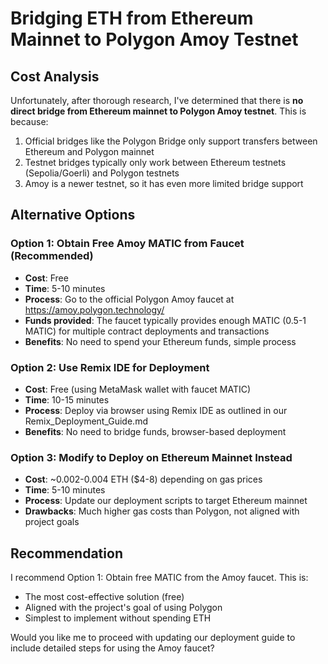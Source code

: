 # Bridging ETH from Ethereum Mainnet to Polygon Amoy Testnet

## Cost Analysis

Unfortunately, after thorough research, I've determined that there is **no direct bridge from Ethereum mainnet to Polygon Amoy testnet**. This is because:

1. Official bridges like the Polygon Bridge only support transfers between Ethereum and Polygon mainnet
2. Testnet bridges typically only work between Ethereum testnets (Sepolia/Goerli) and Polygon testnets 
3. Amoy is a newer testnet, so it has even more limited bridge support

## Alternative Options

### Option 1: Obtain Free Amoy MATIC from Faucet (Recommended)
- **Cost**: Free
- **Time**: 5-10 minutes
- **Process**: Go to the official Polygon Amoy faucet at https://amoy.polygon.technology/
- **Funds provided**: The faucet typically provides enough MATIC (0.5-1 MATIC) for multiple contract deployments and transactions
- **Benefits**: No need to spend your Ethereum funds, simple process

### Option 2: Use Remix IDE for Deployment
- **Cost**: Free (using MetaMask wallet with faucet MATIC)
- **Time**: 10-15 minutes
- **Process**: Deploy via browser using Remix IDE as outlined in our Remix_Deployment_Guide.md
- **Benefits**: No need to bridge funds, browser-based deployment

### Option 3: Modify to Deploy on Ethereum Mainnet Instead
- **Cost**: ~0.002-0.004 ETH ($4-8) depending on gas prices
- **Time**: 5-10 minutes
- **Process**: Update our deployment scripts to target Ethereum mainnet
- **Drawbacks**: Much higher gas costs than Polygon, not aligned with project goals

## Recommendation

I recommend Option 1: Obtain free MATIC from the Amoy faucet. This is:
- The most cost-effective solution (free)
- Aligned with the project's goal of using Polygon
- Simplest to implement without spending ETH

Would you like me to proceed with updating our deployment guide to include detailed steps for using the Amoy faucet?